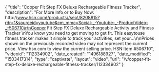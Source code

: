 {
    "title": "Copper Fit Step FX Deluxe Rechargeable Fitness Tracker",
    "description": "For More Info or to Buy Now: http:\/\/www.hsn.com\/products\/seo\/8208815?rdr=1&sourceid=youtube&cm_mmc=Social-_-Youtube-_-ProductVideo-_-506710\r\nCopper Fit Step FX Deluxe Rechargeable Activity and Fitness Tracker  \nYou know you need to get moving to get fit. This easytouse fitness tracker makes it simple to track your activities, set your...\r\nPrices shown on the previously recorded video may not represent the current price.  View hsn.com to view the current selling price. HSN Item #506710",
    "videoid": "112334902",
    "date_created": "1496188927",
    "date_modified": "1503417314",
    "type": "captivate",
    "layout": "video",
    "url": "\/v\/copper-fit-step-fx-deluxe-rechargeable-fitness-tracker\/112334902"
}